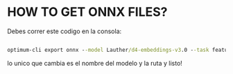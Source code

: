 # HOW TO GET ONNX FILES?
Debes correr este codigo en la consola:

```cmd

optimum-cli export onnx --model Lauther/d4-embeddings-v3.0 --task feature-extraction --opset 14 onnx_model_d4_v3_tripletloss/

```

lo unico que cambia es el nombre del modelo y la ruta y listo!